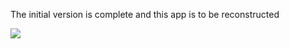 The initial version is complete and this app is to be reconstructed

![](https://github.com/diaojibo/ImageLibrary/blob/master/demo.gif "")
